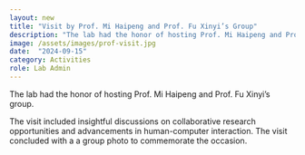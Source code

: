 ```yaml
---
layout: new
title: "Visit by Prof. Mi Haipeng and Prof. Fu Xinyi’s Group"
description: "The lab had the honor of hosting Prof. Mi Haipeng and Prof. Fu Xinyi’s group."
image: /assets/images/prof-visit.jpg
date:  "2024-09-15"
category: Activities
role: Lab Admin
---
```

The lab had the honor of hosting Prof. Mi Haipeng and Prof. Fu Xinyi’s group. 

The visit included insightful discussions on collaborative research opportunities and advancements in human-computer interaction. The visit concluded with a a group photo to commemorate the occasion.
